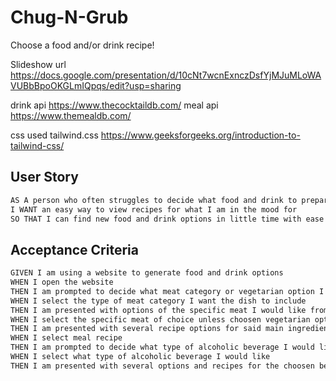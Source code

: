 # Chug-N-Grub
Choose a food and/or drink recipe!


Slideshow url https://docs.google.com/presentation/d/10cNt7wcnExnczDsfYjMJuMLoWAVUBbBpoOKGLmIQpqs/edit?usp=sharing


drink api https://www.thecocktaildb.com/
meal api https://www.themealdb.com/

css used tailwind.css  https://www.geeksforgeeks.org/introduction-to-tailwind-css/

## User Story

```md
AS A person who often struggles to decide what food and drink to prepare
I WANT an easy way to view recipes for what I am in the mood for
SO THAT I can find new food and drink options in little time with ease
```

## Acceptance Criteria

```md
GIVEN I am using a website to generate food and drink options
WHEN I open the website
THEN I am prompted to decide what meat category or vegetarian option I want the main dish to include
WHEN I select the type of meat category I want the dish to include
THEN I am presented with options of the specific meat I would like from the choosen category
WHEN I select the specific meat of choice unless choosen vegetarian option
THEN I am presented with several recipe options for said main ingredient
WHEN I select meal recipe
THEN I am prompted to decide what type of alcoholic beverage I would like
WHEN I select what type of alcoholic beverage I would like
THEN I am presented with several options and recipes for the choosen beverage
```

